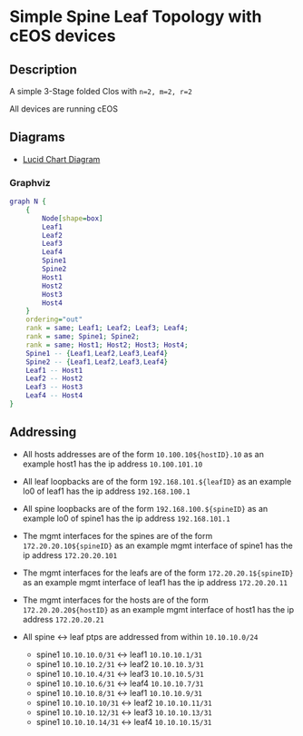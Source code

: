 # Simple Spine Leaf Topology with cEOS devices

## Description

A simple 3-Stage folded Clos with `n=2, m=2, r=2`

All devices are running cEOS

## Diagrams

- [Lucid Chart Diagram](https://lucid.app/lucidchart/1de2a0f8-320f-4f69-bb09-9a213a4995e5/edit?invitationId=inv_465ef07e-1b24-41a4-befe-8a53ac5e2a7c)

### Graphviz

```dot
graph N {
    {
        Node[shape=box]
        Leaf1
        Leaf2
        Leaf3
        Leaf4
        Spine1
        Spine2
        Host1
        Host2
        Host3
        Host4
    }
    ordering="out"
    rank = same; Leaf1; Leaf2; Leaf3; Leaf4;
    rank = same; Spine1; Spine2;
    rank = same; Host1; Host2; Host3; Host4;
    Spine1 -- {Leaf1,Leaf2,Leaf3,Leaf4}
    Spine2 -- {Leaf1,Leaf2,Leaf3,Leaf4}
    Leaf1 -- Host1
    Leaf2 -- Host2
    Leaf3 -- Host3
    Leaf4 -- Host4
}
```


## Addressing 

- All hosts addresses are of the form `10.100.10${hostID}.10` as an example host1 has the ip address `10.100.101.10`
- All leaf loopbacks are of the form `192.168.101.${leafID}` as an example lo0 of leaf1 has the ip address `192.168.100.1`
- All spine loopbacks are of the form `192.168.100.${spineID}` as an example lo0 of spine1 has the ip address `192.168.101.1`
- The mgmt interfaces for the spines are of the form `172.20.20.10${spineID}` as an example mgmt interface of spine1 has the ip address `172.20.20.101`
- The mgmt interfaces for the leafs are of the form `172.20.20.1${spineID}` as an example mgmt interface of leaf1 has the ip address `172.20.20.11`
- The mgmt interfaces for the hosts are of the form `172.20.20.20${hostID}` as an example mgmt interface of host1 has the ip address `172.20.20.21`

- All spine <-> leaf ptps are addressed from within `10.10.10.0/24`
    - spine1 `10.10.10.0/31` <-> leaf1 `10.10.10.1/31`
    - spine1 `10.10.10.2/31` <-> leaf2 `10.10.10.3/31`
    - spine1 `10.10.10.4/31` <-> leaf3 `10.10.10.5/31`
    - spine1 `10.10.10.6/31` <-> leaf4 `10.10.10.7/31`
    - spine1 `10.10.10.8/31` <-> leaf1 `10.10.10.9/31`
    - spine1 `10.10.10.10/31` <-> leaf2 `10.10.10.11/31`
    - spine1 `10.10.10.12/31` <-> leaf3 `10.10.10.13/31`
    - spine1 `10.10.10.14/31` <-> leaf4 `10.10.10.15/31`

